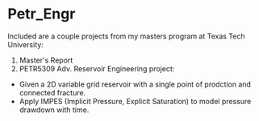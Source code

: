 # Petr_Engr
Included are a couple projects from my masters program at Texas Tech University:

1. Master's Report
2. PETR5309 Adv. Reservoir Engineering project:
  - Given a 2D variable grid reservoir with a single point of prodction and connected fracture.
  - Apply IMPES (Implicit Pressure, Explicit Saturation) to model pressure drawdown with time.
